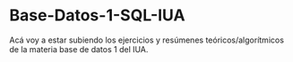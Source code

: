 # Base-Datos-1-SQL-IUA
Acá voy a estar subiendo los ejercicios y resúmenes teóricos/algorítmicos de la materia base de datos 1 del IUA. 
